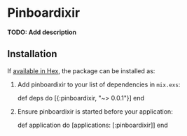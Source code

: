 # Pinboardixir

**TODO: Add description**

## Installation

If [available in Hex](https://hex.pm/docs/publish), the package can be installed as:

  1. Add pinboardixir to your list of dependencies in `mix.exs`:

        def deps do
          [{:pinboardixir, "~> 0.0.1"}]
        end

  2. Ensure pinboardixir is started before your application:

        def application do
          [applications: [:pinboardixir]]
        end

